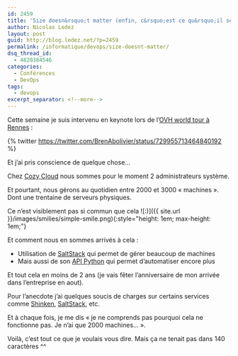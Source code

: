 ```yaml
---
id: 2459
title: 'Size doesn&rsquo;t matter (enfin, c&rsquo;est ce qu&rsquo;il se dit)'
author: Nicolas Ledez
layout: post
guid: http://blog.ledez.net/?p=2459
permalink: /informatique/devops/size-doesnt-matter/
dsq_thread_id:
  - 4820384546
categories:
  - Conférences
  - DevOps
tags:
  - devops
excerpt_separator: <!--more-->
---
```

Cette semaine je suis intervenu en keynote lors de l&rsquo;[OVH world tour à Rennes](https://www.ovh.com/fr/events/RS10052016rennes-ovh-world-tour-rennes) :

{% twitter https://twitter.com/BrenAbolivier/status/729955713464840192 %}

Et j&rsquo;ai pris conscience de quelque chose&#8230;

<!--more-->

Chez <a href="https://twitter.com/MyCozyCloud">Cozy Cloud</a> nous sommes pour le moment 2 administrateurs système.

Et pourtant, nous gérons au quotidien entre 2000 et 3000 &laquo;&nbsp;machines&nbsp;&raquo;. Dont une trentaine de serveurs physiques.

Ce n&rsquo;est visiblement pas si commun que cela ![:)]({{ site.url }}/images/smilies/simple-smile.png){:style="height: 1em; max-height: 1em;"}

Et comment nous en sommes arrivés à cela :
* Utilisation de <a href="https://docs.saltstack.com/en/latest/">SaltStack</a> qui permet de gérer beaucoup de machines
* Mais aussi de son <a href="https://docs.saltstack.com/en/latest/ref/clients/index.html">API Python</a> qui permet d&rsquo;automatiser encore plus
    
Et tout cela en moins de 2 ans (je vais fêter l&rsquo;anniversaire de mon arrivée dans l&rsquo;entreprise en aout).

Pour l&rsquo;anecdote j&rsquo;ai quelques soucis de charges sur certains services comme <a href="http://shinken.io/">Shinken</a>, <a href="https://docs.saltstack.com/en/latest/">SaltStack</a>, etc.

Et à chaque fois, je me dis &laquo;&nbsp;je ne comprends pas pourquoi cela ne fonctionne pas. Je n&rsquo;ai que 2000 machines&#8230;&nbsp;&raquo;.
    
Voilà, c&rsquo;est tout ce que je voulais vous dire. Mais ça ne tenait pas dans 140 caractères ^^
